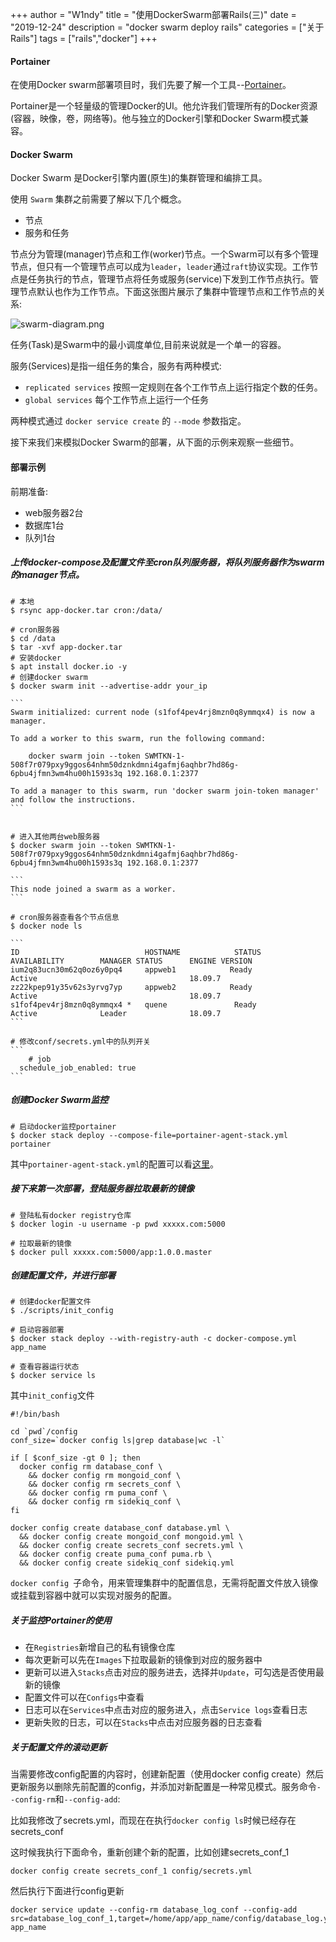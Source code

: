 +++
author = "W1ndy"
title = "使用DockerSwarm部署Rails(三)"
date = "2019-12-24"
description = "docker swarm deploy rails"
categories = ["关于Rails"]
tags = ["rails","docker"]
+++

#### Portainer

在使用Docker swarm部署项目时，我们先要了解一个工具--[Portainer](https://github.com/portainer/portainer)。

Portainer是一个轻量级的管理Docker的UI。他允许我们管理所有的Docker资源(容器，映像，卷，网络等)。他与独立的Docker引擎和Docker Swarm模式兼容。

#### Docker Swarm

Docker Swarm 是Docker引擎内置(原生)的集群管理和编排工具。

使用 `Swarm` 集群之前需要了解以下几个概念。

* 节点
* 服务和任务

节点分为管理(manager)节点和工作(worker)节点。一个Swarm可以有多个管理节点，但只有一个管理节点可以成为`leader`，`leader`通过`raft`协议实现。工作节点是任务执行的节点，管理节点将任务或服务(service)下发到工作节点执行。管理节点默认也作为工作节点。下面这张图片展示了集群中管理节点和工作节点的关系:

![swarm-diagram.png](https://i.loli.net/2020/06/30/TlzVUoXOPBNp57I.png)

任务(Task)是Swarm中的最小调度单位,目前来说就是一个单一的容器。

服务(Services)是指一组任务的集合，服务有两种模式:

* `replicated services` 按照一定规则在各个工作节点上运行指定个数的任务。
* `global services` 每个工作节点上运行一个任务

两种模式通过 `docker service create` 的 `--mode` 参数指定。

接下来我们来模拟Docker Swarm的部署，从下面的示例来观察一些细节。

#### 部署示例

前期准备:

* web服务器2台
* 数据库1台
* 队列1台

##### 上传docker-compose及配置文件至cron队列服务器，将队列服务器作为swarm的manager节点。

```shell
# 本地
$ rsync app-docker.tar cron:/data/

# cron服务器
$ cd /data
$ tar -xvf app-docker.tar
# 安装docker
$ apt install docker.io -y
# 创建docker swarm
$ docker swarm init --advertise-addr your_ip

​```
Swarm initialized: current node (s1fof4pev4rj8mzn0q8ymmqx4) is now a manager.

To add a worker to this swarm, run the following command:

    docker swarm join --token SWMTKN-1-508f7r079pxy9ggos64nhm50dznkdmni4gafmj6aqhbr7hd86g-6pbu4jfmn3wm4hu00h1593s3q 192.168.0.1:2377

To add a manager to this swarm, run 'docker swarm join-token manager' and follow the instructions.
​```


# 进入其他两台web服务器
$ docker swarm join --token SWMTKN-1-508f7r079pxy9ggos64nhm50dznkdmni4gafmj6aqhbr7hd86g-6pbu4jfmn3wm4hu00h1593s3q 192.168.0.1:2377

​```
This node joined a swarm as a worker.
​```

# cron服务器查看各个节点信息
$ docker node ls

​```
ID                            HOSTNAME            STATUS              AVAILABILITY        MANAGER STATUS      ENGINE VERSION
ium2q83ucn30m62q0oz6y0pq4     appweb1            Ready               Active                                  18.09.7
zz22kpep91y35v62s3yrvg7yp     appweb2            Ready               Active                                  18.09.7
s1fof4pev4rj8mzn0q8ymmqx4 *   quene               Ready               Active              Leader              18.09.7
​```

# 修改conf/secrets.yml中的队列开关
​```
	# job
  schedule_job_enabled: true
​```
```

##### 创建Docker Swarm监控

```shell
# 启动docker监控portainer
$ docker stack deploy --compose-file=portainer-agent-stack.yml portainer
```

其中`portainer-agent-stack.yml`的配置可以看[这里](https://portainer.readthedocs.io/en/latest/deployment.html)。

##### 接下来第一次部署，登陆服务器拉取最新的镜像

```shell
# 登陆私有docker registry仓库
$ docker login -u username -p pwd xxxxx.com:5000

# 拉取最新的镜像
$ docker pull xxxxx.com:5000/app:1.0.0.master
```

##### 创建配置文件，并进行部署

```shell
# 创建docker配置文件
$ ./scripts/init_config

# 启动容器部署
$ docker stack deploy --with-registry-auth -c docker-compose.yml app_name

# 查看容器运行状态
$ docker service ls
```

其中`init_config`文件

```shell
#!/bin/bash

cd `pwd`/config
conf_size=`docker config ls|grep database|wc -l`

if [ $conf_size -gt 0 ]; then
  docker config rm database_conf \
    && docker config rm mongoid_conf \
    && docker config rm secrets_conf \
    && docker config rm puma_conf \
    && docker config rm sidekiq_conf \
fi

docker config create database_conf database.yml \
  && docker config create mongoid_conf mongoid.yml \
  && docker config create secrets_conf secrets.yml \
  && docker config create puma_conf puma.rb \
  && docker config create sidekiq_conf sidekiq.yml

```

`docker config `子命令，用来管理集群中的配置信息，无需将配置文件放入镜像或挂载到容器中就可以实现对服务的配置。

##### 关于监控Portainer的使用

* 在`Registries`新增自己的私有镜像仓库
* 每次更新可以先在`Images`下拉取最新的镜像到对应的服务器中
* 更新可以进入`Stacks`点击对应的服务进去，选择并`Update`，可勾选是否使用最新的镜像
* 配置文件可以在`Configs`中查看
* 日志可以在`Services`中点击对应的服务进入，点击`Service logs`查看日志
* 更新失败的日志，可以在`Stacks`中点击对应服务器的日志查看

##### 关于配置文件的滚动更新

当需要修改config配置的内容时，创建新配置（使用docker config create）然后更新服务以删除先前配置的config，并添加对新配置是一种常见模式。服务命令`--config-rm`和`--config-add`:

比如我修改了secrets.yml，而现在在执行`docker config ls`时候已经存在secrets_conf

这时候我执行下面命令，重新创建个新的配置，比如创建secrets_conf_1
```shell
docker config create secrets_conf_1 config/secrets.yml
```

然后执行下面进行config更新
```shell
docker service update --config-rm database_log_conf --config-add src=database_log_conf_1,target=/home/app/app_name/config/database_log.yml app_name
```